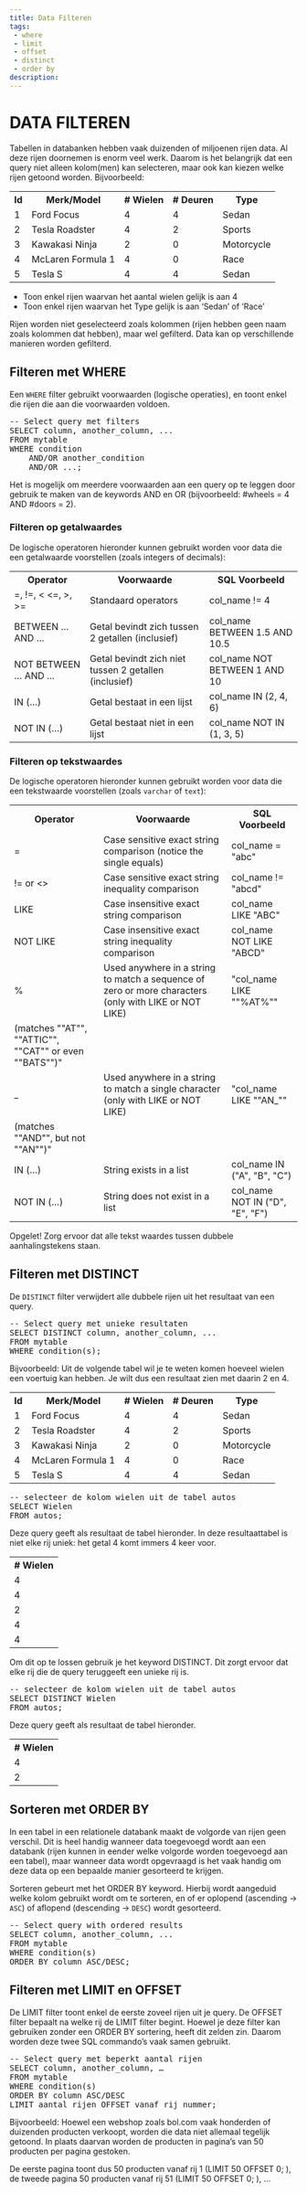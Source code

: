 ```yaml
---
title: Data Filteren
tags: 
 - where
 - limit
 - offset
 - distinct
 - order by
description: 
---
```


# DATA FILTEREN

Tabellen in databanken hebben vaak duizenden of miljoenen rijen data. Al deze rijen doornemen is enorm veel werk. Daarom is het belangrijk dat een query niet alleen kolom(men) kan selecteren, maar ook kan kiezen welke rijen getoond worden. Bijvoorbeeld:


<table class="styledTable">
   <tr>
      <th>Id</th>
      <th>Merk/Model</th>
      <th># Wielen</th>
      <th># Deuren</th>
      <th>Type</th>
   </tr>
   <tr>
      <td>1</td>
      <td>Ford Focus</td>
      <td>4</td>
      <td>4</td>
      <td>Sedan</td>
   </tr>
   <tr>
      <td>2</td>
      <td>Tesla Roadster</td>
      <td>4</td>
      <td>2</td>
      <td>Sports</td>
   </tr>
   <tr>
      <td>3</td>
      <td>Kawakasi Ninja</td>
      <td>2</td>
      <td>0</td>
      <td>Motorcycle</td>
   </tr>
   <tr>
      <td>4</td>
      <td>McLaren Formula 1</td>
      <td>4</td>
      <td>0</td>
      <td>Race</td>
   </tr>
   <tr>
      <td>5</td>
      <td>Tesla S</td>
      <td>4</td>
      <td>4</td>
      <td>Sedan</td>
   </tr>
</table>

 - Toon enkel rijen waarvan het aantal wielen gelijk is aan 4
 - Toon enkel rijen waarvan het Type gelijk is aan ‘Sedan’ of ‘Race’

Rijen worden niet geselecteerd zoals kolommen (rijen hebben geen naam zoals kolommen dat hebben), maar wel gefilterd. Data kan op verschillende manieren worden gefilterd.

## Filteren met WHERE

Een `WHERE` filter gebruikt voorwaarden (logische operaties), en toont enkel die rijen die aan die voorwaarden voldoen.

<pre class="linenums lang-sql">
-- Select query met filters
SELECT column, another_column, ...
FROM mytable
WHERE condition
    AND/OR another_condition
    AND/OR ...;
</pre>

Het is mogelijk om meerdere voorwaarden aan een query op te leggen door gebruik te maken van de keywords AND en OR (bijvoorbeeld: #wheels = 4 AND #doors = 2). 

### Filteren op getalwaardes

De logische operatoren hieronder kunnen gebruikt worden voor data die een getalwaarde voorstellen (zoals integers of decimals):

<table class="styledTable">
   <tr>
      <th>Operator</th>
      <th>Voorwaarde</th>
      <th>SQL Voorbeeld</th>
   </tr>
   <tr>
      <td>=, !=, < <=, >, >=</td>
      <td>Standaard operators</td>
      <td>col_name != 4</td>
   </tr>
   <tr>
      <td>BETWEEN … AND …</td>
      <td>Getal bevindt zich tussen 2 getallen (inclusief)</td>
      <td>col_name BETWEEN 1.5 AND 10.5</td>
   </tr>
   <tr>
      <td>NOT BETWEEN … AND …</td>
      <td>Getal bevindt zich niet tussen 2 getallen (inclusief)</td>
      <td>col_name NOT BETWEEN 1 AND 10</td>
   </tr>
   <tr>
      <td>IN (…)</td>
      <td>Getal bestaat in een lijst</td>
      <td>col_name IN (2, 4, 6)</td>
   </tr>
   <tr>
      <td>NOT IN (…)</td>
      <td>Getal bestaat niet in een lijst</td>
      <td>col_name NOT IN (1, 3, 5)</td>
   </tr>
</table>

### Filteren op tekstwaardes

De logische operatoren hieronder kunnen gebruikt worden voor data die een tekstwaarde voorstellen (zoals `varchar` of `text`):
<table class="styledTable">
   <tr>
      <th>Operator</th>
      <th>Voorwaarde</th>
      <th>SQL Voorbeeld</th>
   </tr>
   <tr>
      <td>=</td>
      <td>Case sensitive exact string comparison (notice the single equals)</td>
      <td>col_name = "abc"</td>
   </tr>
   <tr>
      <td>!= or <></td>
      <td>Case sensitive exact string inequality comparison</td>
      <td>col_name != "abcd"</td>
   </tr>
   <tr>
      <td>LIKE</td>
      <td>Case insensitive exact string comparison</td>
      <td>col_name LIKE "ABC"</td>
   </tr>
   <tr>
      <td>NOT LIKE</td>
      <td>Case insensitive exact string inequality comparison</td>
      <td>col_name NOT LIKE "ABCD"</td>
   </tr>
   <tr>
      <td>%</td>
      <td>Used anywhere in a string to match a sequence of zero or more characters (only with LIKE or NOT LIKE)</td>
      <td>"col_name LIKE ""%AT%""</td>
   </tr>
   <tr>
      <td>(matches ""AT"", ""ATTIC"", ""CAT"" or even ""BATS"")"</td>
   </tr>
   <tr>
      <td>_</td>
      <td>Used anywhere in a string to match a single character (only with LIKE or NOT LIKE)</td>
      <td>"col_name LIKE ""AN_""</td>
   </tr>
   <tr>
      <td>(matches ""AND"", but not ""AN"")"</td>
   </tr>
   <tr>
      <td>IN (…)</td>
      <td>String exists in a list</td>
      <td>col_name IN ("A", "B", "C")</td>
   </tr>
   <tr>
      <td>NOT IN (…)</td>
      <td>String does not exist in a list</td>
      <td>col_name NOT IN ("D", "E", "F")</td>
   </tr>
</table>

Opgelet! Zorg ervoor dat alle tekst waardes tussen dubbele aanhalingstekens staan. 

## Filteren met DISTINCT

De `DISTINCT` filter verwijdert alle dubbele rijen uit het resultaat van een query.

<pre class="linenums lang-sql">
-- Select query met unieke resultaten
SELECT DISTINCT column, another_column, ...
FROM mytable
WHERE condition(s);
</pre>

Bijvoorbeeld:
Uit de volgende tabel wil je te weten komen hoeveel wielen een voertuig kan hebben. Je wilt dus een resultaat zien met daarin 2 en 4.

<table class="styledTable">
   <tr>
      <th>Id</th>
      <th>Merk/Model</th>
      <th># Wielen</th>
      <th># Deuren</th>
      <th>Type</th>
   </tr>
   <tr>
      <td>1</td>
      <td>Ford Focus</td>
      <td>4</td>
      <td>4</td>
      <td>Sedan</td>
   </tr>
   <tr>
      <td>2</td>
      <td>Tesla Roadster</td>
      <td>4</td>
      <td>2</td>
      <td>Sports</td>
   </tr>
   <tr>
      <td>3</td>
      <td>Kawakasi Ninja</td>
      <td>2</td>
      <td>0</td>
      <td>Motorcycle</td>
   </tr>
   <tr>
      <td>4</td>
      <td>McLaren Formula 1</td>
      <td>4</td>
      <td>0</td>
      <td>Race</td>
   </tr>
   <tr>
      <td>5</td>
      <td>Tesla S</td>
      <td>4</td>
      <td>4</td>
      <td>Sedan</td>
   </tr>
</table>

<pre class="linenums lang-sql">
-- selecteer de kolom wielen uit de tabel autos
SELECT Wielen
FROM autos;
</pre>

Deze query geeft als resultaat de tabel hieronder. In deze resultaattabel is niet elke rij uniek: het getal 4 komt immers 4 keer voor.

<table class="styledTable">
   <tr>
      <th> # Wielen</th>
   </tr>
   <tr>
      <td>4</td>
   </tr>
   <tr>
      <td>4</td>
   </tr>
   <tr>
      <td>2</td>
   </tr>
   <tr>
      <td>4</td>
   </tr>
   <tr>
      <td>4</td>
   </tr>
</table>

Om dit op te lossen gebruik je het keyword DISTINCT. Dit zorgt ervoor dat elke rij die de query teruggeeft een unieke rij is. 

<pre class="linenums lang-sql">
-- selecteer de kolom wielen uit de tabel autos
SELECT DISTINCT Wielen
FROM autos;
</pre>

Deze query geeft als resultaat de tabel hieronder.

<table class="styledTable">
   <tr>
      <th> # Wielen</th>
   </tr>
   <tr>
      <td>4</td>
   </tr>
   <tr>
      <td>2</td>
   </tr>
</table>

## Sorteren met ORDER BY

In een tabel in een relationele databank maakt de volgorde van rijen geen verschil. Dit is heel handig wanneer data toegevoegd wordt aan een databank (rijen kunnen in eender welke volgorde worden toegevoegd aan een tabel), maar wanneer data wordt opgevraagd is het vaak handig om deze data op een bepaalde manier gesorteerd te krijgen.

Sorteren gebeurt met het ORDER BY keyword. Hierbij wordt aangeduid welke kolom gebruikt wordt om te sorteren, en of er oplopend (ascending → `ASC`) of aflopend (descending → `DESC`) wordt gesorteerd.

<pre class="linenums lang-sql">
-- Select query with ordered results
SELECT column, another_column, ...
FROM mytable
WHERE condition(s)
ORDER BY column ASC/DESC;
</pre>

## Filteren met LIMIT en OFFSET

De LIMIT filter toont enkel de eerste zoveel rijen uit je query. De OFFSET filter bepaalt na welke rij de LIMIT filter begint. 
Hoewel je deze filter kan gebruiken zonder een ORDER BY sortering, heeft dit zelden zin. Daarom worden deze twee SQL commando’s vaak samen gebruikt.

<pre class="linenums lang-sql">
-- Select query met beperkt aantal rijen
SELECT column, another_column, … 
FROM mytable
WHERE condition(s)
ORDER BY column ASC/DESC
LIMIT aantal_rijen OFFSET vanaf_rij_nummer;
</pre>

Bijvoorbeeld:
Hoewel een webshop zoals bol.com vaak honderden of duizenden producten verkoopt, worden die data niet allemaal tegelijk getoond. In plaats daarvan worden de producten in pagina’s van 50 producten per pagina gestoken.

De eerste pagina toont dus 50 producten vanaf rij 1 (LIMIT 50 OFFSET 0; ), de tweede pagina 50 producten vanaf rij 51 (LIMIT 50 OFFSET 0; ), …
